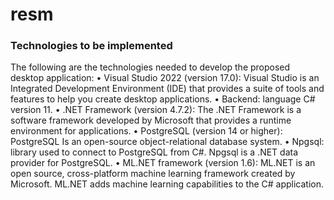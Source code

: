 # resm

### Technologies to be implemented

The following are the technologies needed to develop the proposed desktop application:
•	Visual Studio 2022 (version 17.0): Visual Studio is an Integrated Development Environment (IDE) that provides a suite of tools and features to help you create desktop applications.
•	Backend: language C# version 11.
•	.NET Framework (version 4.7.2): The .NET Framework is a software framework developed by Microsoft that provides a runtime environment for applications.
•	PostgreSQL (version 14 or higher): PostgreSQL Is an open-source object-relational database system.
•	Npgsql: library used to connect to PostgreSQL from C#. Npgsql is a .NET data provider for PostgreSQL. 
•	ML.NET framework (version 1.6): ML.NET is an open source, cross-platform machine learning framework created by Microsoft. ML.NET adds machine learning capabilities to the C# application. 
